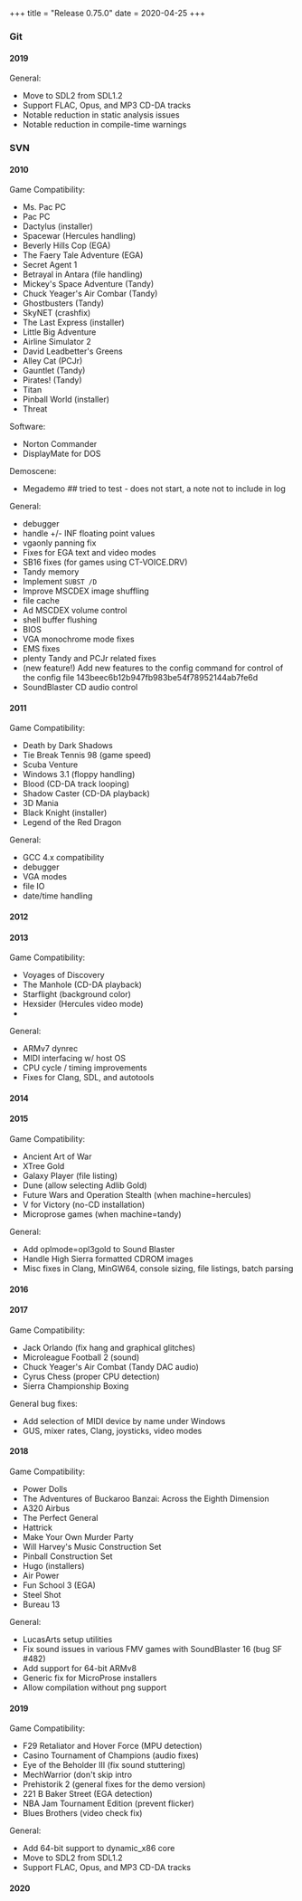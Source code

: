 +++
title = "Release 0.75.0"
date = 2020-04-25
+++

### Git

#### 2019

General:
- Move to SDL2 from SDL1.2
- Support FLAC, Opus, and MP3 CD-DA tracks
- Notable reduction in static analysis issues
- Notable reduction in compile-time warnings

### SVN

#### 2010

Game Compatibility:
- Ms. Pac PC
- Pac PC
- Dactylus (installer)
- Spacewar (Hercules handling)
- Beverly Hills Cop (EGA)
- The Faery Tale Adventure (EGA)
- Secret Agent 1
- Betrayal in Antara (file handling)
- Mickey's Space Adventure (Tandy)
- Chuck Yeager's Air Combar (Tandy)
- Ghostbusters (Tandy)
- SkyNET (crashfix)
- The Last Express (installer)
- Little Big Adventure
- Airline Simulator 2
- David Leadbetter's Greens
- Alley Cat (PCJr)
- Gauntlet (Tandy)
- Pirates! (Tandy)
- Titan
- Pinball World (installer)
- Threat

Software:
- Norton Commander
- DisplayMate for DOS

Demoscene:
- Megademo ## tried to test - does not start, a note not to include in log

General:
- debugger
- handle +/- INF floating point values
- vgaonly panning fix
- Fixes for EGA text and video modes
- SB16 fixes (for games using CT-VOICE.DRV)
- Tandy memory
- Implement `SUBST /D`
- Improve MSCDEX image shuffling
- file cache
- Ad MSCDEX volume control
- shell buffer flushing
- BIOS
- VGA monochrome mode fixes
- EMS fixes
- plenty Tandy and PCJr related fixes
- (new feature!) Add new features to the config command for control of the config file 143beec6b12b947fb983be54f78952144ab7fe6d
- SoundBlaster CD audio control
 

#### 2011

Game Compatibility:
- Death by Dark Shadows
- Tie Break Tennis 98 (game speed)
- Scuba Venture
- Windows 3.1 (floppy handling)
- Blood (CD-DA track looping)
- Shadow Caster (CD-DA playback)
- 3D Mania
- Black Knight (installer)
- Legend of the Red Dragon

General:
- GCC 4.x compatibility
- debugger
- VGA modes
- file IO
- date/time handling

#### 2012

#### 2013

Game Compatibility:
- Voyages of Discovery
- The Manhole (CD-DA playback)
- Starflight (background color)
- Hexsider (Hercules video mode)
- 

General:
- ARMv7 dynrec
- MIDI interfacing w/ host OS
- CPU cycle / timing improvements
- Fixes for Clang, SDL, and autotools

#### 2014

#### 2015

Game Compatibility:
- Ancient Art of War
- XTree Gold
- Galaxy Player (file listing)
- Dune (allow selecting Adlib Gold)
- Future Wars and Operation Stealth (when machine=hercules)
- V for Victory (no-CD installation)
- Microprose games (when machine=tandy)

General:
- Add oplmode=opl3gold to Sound Blaster
- Handle High Sierra formatted CDROM images
- Misc fixes in Clang, MinGW64, console sizing, file listings, batch parsing

#### 2016

#### 2017

Game Compatibility:
- Jack Orlando (fix hang and graphical glitches)
- Microleague Football 2 (sound)
- Chuck Yeager's Air Combat (Tandy DAC audio)
- Cyrus Chess (proper CPU detection)
- Sierra Championship Boxing

General bug fixes:
- Add selection of MIDI device by name under Windows 
- GUS, mixer rates, Clang, joysticks, video modes

#### 2018

Game Compatibility:
- Power Dolls
- The Adventures of Buckaroo Banzai: Across the Eighth Dimension
- A320 Airbus
- The Perfect General
- Hattrick
- Make Your Own Murder Party
- Will Harvey's Music Construction Set
- Pinball Construction Set
- Hugo (installers)
- Air Power
- Fun School 3 (EGA)
- Steel Shot
- Bureau 13

General:
- LucasArts setup utilities
- Fix sound issues in various FMV games with SoundBlaster 16 (bug SF #482)
- Add support for 64-bit ARMv8
- Generic fix for MicroProse installers
- Allow compilation without png support

#### 2019

Game Compatibility:
- F29 Retaliator and Hover Force (MPU detection)
- Casino Tournament of Champions (audio fixes)
- Eye of the Beholder III (fix sound stuttering)
- MechWarrior (don't skip intro
- Prehistorik 2 (general fixes for the demo version)
- 221 B Baker Street (EGA detection)
- NBA Jam Tournament Edition (prevent flicker)
- Blues Brothers (video check fix)

General:
- Add 64-bit support to dynamic_x86 core
- Move to SDL2 from SDL1.2
- Support FLAC, Opus, and MP3 CD-DA tracks

#### 2020
